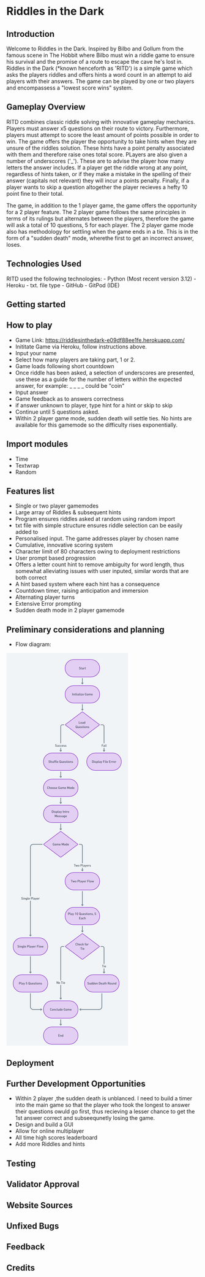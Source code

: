 # Riddles in the Dark

## Introduction

Welcome to Riddles in the Dark.  Inspired by Bilbo and Gollum from the famous scene in The Hobbit where Bilbo must win a riddle game to ensure his survival and the promise of a route to escape the cave he's lost in.  Riddles in the Dark (*known henceforth as 'RITD') is a simple game which asks the players riddles and offers hints a word count in an attempt to aid players with their answers.  The game can be played by one or two players and encompassess a "lowest score wins" system. 

## Gameplay Overview

RITD combines classic riddle solving with innovative gameplay mechanics.  Players must answer x5 questions on their route to victory.  Furthermore, players must attempt to score the least amount of points possible in order to win.  The game offers the player the opportunity to take hints when they are unsure of the riddles solution.  These hints have a point penalty associated with them and therefore raise ones total score.  PLayers are also given a number of underscores ('_').  These are to advise the player how many letters the answer includes.  If a player get the riddle wrong at any point, regardless of hints taken, or if they make a mistake in the spelling of their answer (capitals not relevant) they will incur a points penalty.  Finally, if a player wants to skip a question altogether the player recieves a hefty 10 point fine to their total. 

The game, in addition to the 1 player game, the game offers the opportunity for a 2 player feature.  The 2 player game follows the same principles in terms of its rulings but alternates between the players, therefore the game will ask a total of 10 questions, 5 for each player. The 2 player game mode also has methodology for settling when the game ends in a tie.  This is in the form of a "sudden death" mode, wherethe first to get an incorrect answer, loses. 

## Technologies Used

RITD used the following technologies: 
    - Python (Most recent version 3.12)
    - Heroku
    - txt. file type
    - GitHub
    - GitPod (IDE)

## Getting started


## How to play
- Game Link: https://riddlesinthedark-e09df88ee1fe.herokuapp.com/
- Inititate Game via Heroku, follow instructions above.
- Input your name
- Select how many players are taking part, 1 or 2.
- Game loads following short countdown
- Once riddle has been asked, a selection of underscores are presented, use these as a guide for the number of letters within the expected answer, for example: _ _ _ _ could be "coin"
- Input answer
- Game feedback as to answers correctness
- if answer unknown to player, type hint for a hint or skip to skip
- Continue until 5 questions asked. 
- Within 2 player game mode, sudden death will settle ties.  No hints are available for this gamemode so the difficulty rises exponentially. 

## Import modules

- Time
- Textwrap
- Random

## Features list

- Single or two player gamemodes
- Large array of Riddles & subsequent hints
- Program ensures riddles asked at random using random import
- txt file with simple structure ensures riddle selection can be easily added to
- Personalised input.  The game addresses player by chosen name
- Cumulative, innovative scoring system
- Character limit of 80 characters owing to deployment restrictions
- User prompt based progression
- Offers a letter count hint to remove ambiguity for word length, thus somewhat alleviating issues with user inputed, similar words that are both correct
- A hint based system where each hint has a consequence
- Countdown timer, raising anticipation and immersion
- Alternating player turns
- Extensive Error prompting
- Sudden death mode in 2 player gamemode

## Preliminary considerations and planning 

- Flow diagram: 
 <img src="https://github.com/SamYatesSmith/RiddlesInTheDark/blob/main/assets/images/Riddle%20Game%20Procedure.png">

## Deployment

## Further Development Opportunities

- Within 2 player ,the sudden death is unblanced.  I need to build a timer into the main game so that the player who took the longest to answer their questions owuld go first, thus recieving a lesser chance to get the 1st answer correct and subseequnetly losing the game. 
- Design and build a GUI
- Allow for online multiplayer
- All time high scores leaderboard
- Add more Riddles and hints

## Testing 

## Validator Approval

## Website Sources 

## Unfixed Bugs

## Feedback

## Credits

